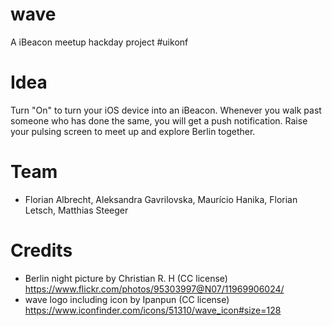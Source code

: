 wave
====

A iBeacon meetup hackday project #uikonf

# Idea

Turn "On" to turn your iOS device into an iBeacon. Whenever you walk past someone who has done the same, you will get a push notification. Raise your pulsing screen to meet up and explore Berlin together.

# Team 

* Florian Albrecht, Aleksandra Gavrilovska, Maurício Hanika, Florian Letsch, Matthias Steeger

# Credits

* Berlin night picture by Christian R. H (CC license) https://www.flickr.com/photos/95303997@N07/11969906024/
* wave logo including icon by Ipanpun (CC license) https://www.iconfinder.com/icons/51310/wave_icon#size=128
